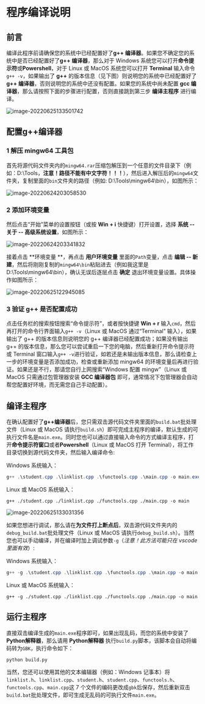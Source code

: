 # 程序编译说明  

## 前言  

编译此程序前请确保您的系统中已经配置好了**g++ 编译器**。如果您不确定您的系统中是否已经配置好了**g++ 编译器**，那么对于 Windows 系统您可以打开**命令提示符**或**Powershell**，对于 Linux 或 MacOS 系统您可以打开 **Terminal** 输入命令``g++ -v``，如果输出了 **g++** 的版本信息（见下图）则说明您的系统中已经配置好了 **g++ 编译器**，否则说明您的系统中还没有配置。如果您的系统中尚未配置 **gcc 编译器**，那么请按照下面的步骤进行配置，否则直接跳到第三步 **编译主程序** 进行编译。  

![image-20220625133501742](https://ylin-typora01.oss-cn-shenzhen.aliyuncs.com/images/image-20220625133501742.png)   

## 配置g++编译器   

### 1 解压 mingw64 工具包

首先将源代码文件夹内的``mingw64.rar``压缩包解压到一个任意的文件目录下（例如：D:\Tools，**注意！路径不能有中文字符！！！**），然后进入解压后的``mingw64``文件夹，复制里面的``bin``文件夹的路径（例如: D:\Tools\mingw64\bin），如图所示：

![image-20220624203058530](https://ylin-typora01.oss-cn-shenzhen.aliyuncs.com/images/image-20220624203058530.png)



### 2 添加环境变量

然后点击“开始”菜单的设置按钮（或按 **Win + i** 快捷键）打开设置，选择 **系统 -- 关于 -- 高级系统设置**，如图所示：  

![image-20220624203341832](https://ylin-typora01.oss-cn-shenzhen.aliyuncs.com/images/image-20220624203341832.png)



接着点击 **环境变量 **，再点击 **用户环境变量** 里面的``Path``变量，点击 **编辑 -- 新建**，然后将刚刚复制的``mingw64\bin``粘贴进去（例如我这里是 D:\Tools\mingw64\bin），确认无误后逐层点击 **确定** 退出环境变量设置。具体操作如图所示：  

![image-20220625122945085](https://ylin-typora01.oss-cn-shenzhen.aliyuncs.com/images/image-20220625122945085.png)

### 3 验证 g++ 是否配置成功  

点击任务栏的搜索按钮搜索“命令提示符”，或者按快捷键 **Win + r** 输入``cmd``，然后再打开的命令行界面输入``g++ -v``（Linux 或 MacOS 通过“Terminal” 输入），如果输出了 g++ 的版本信息则说明您的 g++ 编译器已经配置成功；如果没有输出 g++ 的版本信息，那么您可以尝试重启一下您的电脑，然后重新打开命令提示符或 Terminal 窗口输入``g++ -v``进行验证，如若还是未输出版本信息，那么请检查上一步的环境变量是否添加成功，检查或重新添加 mingw64 的环境变量后再进行验证。如果还是不行，那请您自行上网搜索“Windows 配置 mingw”（Linux 或 MacOS 只需通过包管理器安装 **GCC 编译器包** 即可，通常情况下包管理器会自动帮您配置好环境，而无需您自己手动配置）。   

## 编译主程序  

在确认配置好了**g++编译器**后，您只需双击源代码文件夹里面的``build.bat``批处理文件（Linux 或 MacOS 请执行``build.sh``）即可完成主程序的编译，默认生成的可执行文件名是``main.exe``。同时您也可以通过直接输入命令的方式编译主程序，打开**命令提示符窗口**或者**Powershell**（Linux 或 MacOS 打开 Terminal），将工作目录切换到源代码文件夹，然后输入编译命令: 

Windows 系统输入：

```powershell
g++ .\student.cpp .\linklist.cpp .\functools.cpp .\main.cpp -o main.exe
```

Linux 或 MacOS 系统输入：  

```shell
g++ ./student.cpp ./linklist.cpp ./functools.cpp ./main.cpp -o main
```

![image-20220625133031356](https://ylin-typora01.oss-cn-shenzhen.aliyuncs.com/images/image-20220625133031356.png)

如果您想进行调试，那么请在**为文件打上断点后**，双击源代码文件夹内的``debug_build.bat``批处理文件（Linux 或 MacOS 请执行``debug_build.sh``）。当然您也可以手动编译，并在编译时加上调试参数``-g``（*注意！此方法可能只在 vscode 里面有效*）:  

Windows 系统输入：  

```Powershell
g++ -g .\student.cpp .\linklist.cpp .\functools.cpp .\main.cpp -o main.exe
```

Linux 或 MacOS 系统输入：  

```shell
g++ -g ./student.cpp ./linklist.cpp ./functools.cpp ./main.cpp -o main
```

## 运行主程序  

直接双击编译生成的``main.exe``程序即可，如果出现乱码，而您的系统中安装了 **Python解释器**，那么请用 **Python解释器** 执行``build.py``脚本，该脚本会自动将编码转为``GBK``，执行命令如下：   

```shell
python build.py
```

当然，您还可以使用其他的文本编辑器（例如：Windows 记事本）将``linklist.h``、``linklist.cpp``、``student.h``、``student.cpp``、``functools.h``、``functools.cpp``、``main.cpp``这 7 个文件的编码更改成``gbk``后保存，然后重新双击``build.bat``批处理文件，即可生成无乱码的可执行文件``main.exe``。

